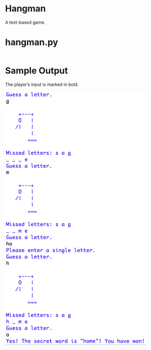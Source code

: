 Hangman
========================================================
A text-based game.

hangman.py
========================================================
```Python3

```

Sample Output
========================================================

The player’s input is marked in bold.

![Sample output Hangman](https://github.com/nihathalici/Invent-with-Python/blob/main/Hangman/screenshot_hangman.PNG)
